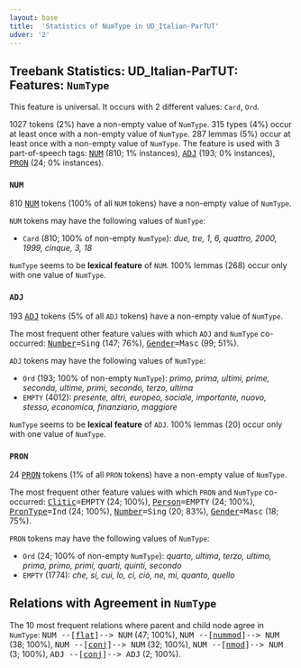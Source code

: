 ```yaml
---
layout: base
title:  'Statistics of NumType in UD_Italian-ParTUT'
udver: '2'
---
```


## Treebank Statistics: UD_Italian-ParTUT: Features: `NumType`

This feature is universal.
It occurs with 2 different values: `Card`, `Ord`.

1027 tokens (2%) have a non-empty value of `NumType`.
315 types (4%) occur at least once with a non-empty value of `NumType`.
287 lemmas (5%) occur at least once with a non-empty value of `NumType`.
The feature is used with 3 part-of-speech tags: <tt><a href="it_partut-pos-NUM.html">NUM</a></tt> (810; 1% instances), <tt><a href="it_partut-pos-ADJ.html">ADJ</a></tt> (193; 0% instances), <tt><a href="it_partut-pos-PRON.html">PRON</a></tt> (24; 0% instances).

### `NUM`

810 <tt><a href="it_partut-pos-NUM.html">NUM</a></tt> tokens (100% of all `NUM` tokens) have a non-empty value of `NumType`.

`NUM` tokens may have the following values of `NumType`:

* `Card` (810; 100% of non-empty `NumType`): <em>due, tre, 1, 6, quattro, 2000, 1999, cinque, 3, 18</em>

`NumType` seems to be **lexical feature** of `NUM`. 100% lemmas (268) occur only with one value of `NumType`.

### `ADJ`

193 <tt><a href="it_partut-pos-ADJ.html">ADJ</a></tt> tokens (5% of all `ADJ` tokens) have a non-empty value of `NumType`.

The most frequent other feature values with which `ADJ` and `NumType` co-occurred: <tt><a href="it_partut-feat-Number.html">Number</a></tt><tt>=Sing</tt> (147; 76%), <tt><a href="it_partut-feat-Gender.html">Gender</a></tt><tt>=Masc</tt> (99; 51%).

`ADJ` tokens may have the following values of `NumType`:

* `Ord` (193; 100% of non-empty `NumType`): <em>primo, prima, ultimi, prime, seconda, ultime, primi, secondo, terzo, ultima</em>
* `EMPTY` (4012): <em>presente, altri, europeo, sociale, importante, nuovo, stesso, economica, finanziario, maggiore</em>

`NumType` seems to be **lexical feature** of `ADJ`. 100% lemmas (20) occur only with one value of `NumType`.

### `PRON`

24 <tt><a href="it_partut-pos-PRON.html">PRON</a></tt> tokens (1% of all `PRON` tokens) have a non-empty value of `NumType`.

The most frequent other feature values with which `PRON` and `NumType` co-occurred: <tt><a href="it_partut-feat-Clitic.html">Clitic</a></tt><tt>=EMPTY</tt> (24; 100%), <tt><a href="it_partut-feat-Person.html">Person</a></tt><tt>=EMPTY</tt> (24; 100%), <tt><a href="it_partut-feat-PronType.html">PronType</a></tt><tt>=Ind</tt> (24; 100%), <tt><a href="it_partut-feat-Number.html">Number</a></tt><tt>=Sing</tt> (20; 83%), <tt><a href="it_partut-feat-Gender.html">Gender</a></tt><tt>=Masc</tt> (18; 75%).

`PRON` tokens may have the following values of `NumType`:

* `Ord` (24; 100% of non-empty `NumType`): <em>quarto, ultima, terzo, ultimo, prima, primo, primi, quarti, quinti, secondo</em>
* `EMPTY` (1774): <em>che, si, cui, lo, ci, ciò, ne, mi, quanto, quello</em>

## Relations with Agreement in `NumType`

The 10 most frequent relations where parent and child node agree in `NumType`:
<tt>NUM --[<tt><a href="it_partut-dep-flat.html">flat</a></tt>]--> NUM</tt> (47; 100%),
<tt>NUM --[<tt><a href="it_partut-dep-nummod.html">nummod</a></tt>]--> NUM</tt> (38; 100%),
<tt>NUM --[<tt><a href="it_partut-dep-conj.html">conj</a></tt>]--> NUM</tt> (32; 100%),
<tt>NUM --[<tt><a href="it_partut-dep-nmod.html">nmod</a></tt>]--> NUM</tt> (3; 100%),
<tt>ADJ --[<tt><a href="it_partut-dep-conj.html">conj</a></tt>]--> ADJ</tt> (2; 100%).

